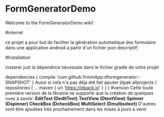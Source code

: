 # FormGeneratorDemo

Welcome to the FormGeneratorDemo wiki!

#interret

ce projet a pour but de faciliter la génération automatique des formulaire dans une application android a partir d'un fichier json descriptif;

#Installation

insserer just la dépendnce nécessaie dans le fichier gradle de votre projet

dependencies {
 compile 'com.github.firminApp:dformgenerator:-SNAPSHOT'
  } 
  Aussi si cela n'a pas déja été fait ajouter jitpak allprojects { repositories { ... maven { url 'https://jitpack.io' } } }
#version
Cette toute première version de la librairie ne supporte que la création de quelques vues à savoir:
**EditText (DeditText)**
**TextView (DtextView)**
**Spinner (Dspinner)**
**CheckBox (DcheckBox)**
**MultiSelect (Dmultiselect)**
D'autres vont être ajoutées très prochainement dans les mises à jours à venir
